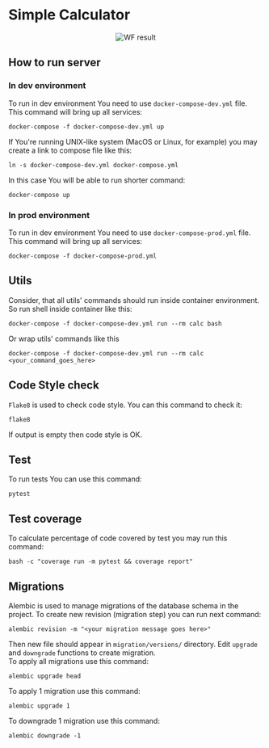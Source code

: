 # Simple Calculator

<div align="center">
    <img src="https://github.com/Arcimiendar/TestTask/actions/workflows/tests.yml/badge.svg" alt="WF result"/>
</div>

## How to run server
### In dev environment
To run in dev environment You need to use `docker-compose-dev.yml` file.
This command will bring up all services:
```shell
docker-compose -f docker-compose-dev.yml up 
```
If You're running UNIX-like system (MacOS or Linux, for example) you may create 
a link to compose file like this:
```shell
ln -s docker-compose-dev.yml docker-compose.yml
```
In this case You will be able to run shorter command:
```shell
docker-compose up
```

### In prod environment
To run in dev environment You need to use `docker-compose-prod.yml` file.
This command will bring up all services:
```shell
docker-compose -f docker-compose-prod.yml
```
## Utils
Consider, that all utils' commands should run inside container environment.
So run shell inside container like this:
```shell
docker-compose -f docker-compose-dev.yml run --rm calc bash
```
Or wrap utils' commands like this
```shell
docker-compose -f docker-compose-dev.yml run --rm calc <your_command_goes_here>
```
## Code Style check
`Flake8` is used to check code style. You can this command to check it:
```shell
flake8
```
If output is empty then code style is OK.
## Test
To run tests You can use this command:
```shell
pytest
```
## Test coverage
To calculate percentage of code covered by test you may run this command:
```shell
bash -c "coverage run -m pytest && coverage report"
```
## Migrations
Alembic is used to manage migrations of the database schema in the project.
To create new revision (migration step) you can run next command:
```shell
alembic revision -m "<your migration message goes here>"
```
Then new file should appear in `migration/versions/` directory.
Edit `upgrade` and `downgrade` functions to create migration.</br>
To apply all migrations use this command:
```shell
alembic upgrade head
```
To apply 1 migration use this command:
```shell
alembic upgrade 1
```
To downgrade 1 migration use this command:
```shell
alembic downgrade -1
```
